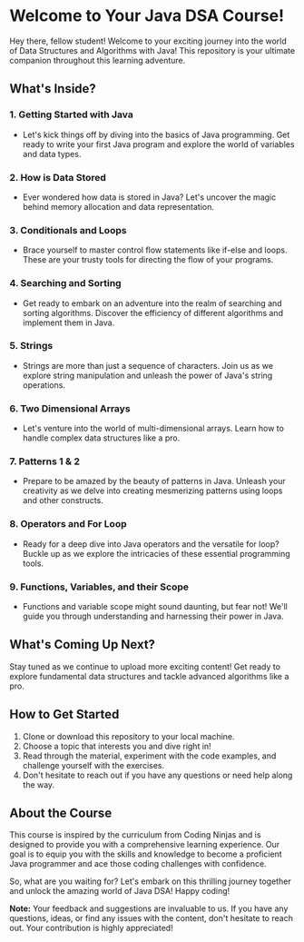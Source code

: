 # Welcome to Your Java DSA Course!

Hey there, fellow student! Welcome to your exciting journey into the world of Data Structures and Algorithms with Java! This repository is your ultimate companion throughout this learning adventure.

## What's Inside?

### 1. Getting Started with Java
- Let's kick things off by diving into the basics of Java programming. Get ready to write your first Java program and explore the world of variables and data types.

### 2. How is Data Stored
- Ever wondered how data is stored in Java? Let's uncover the magic behind memory allocation and data representation.

### 3. Conditionals and Loops
- Brace yourself to master control flow statements like if-else and loops. These are your trusty tools for directing the flow of your programs.

### 4. Searching and Sorting
- Get ready to embark on an adventure into the realm of searching and sorting algorithms. Discover the efficiency of different algorithms and implement them in Java.

### 5. Strings
- Strings are more than just a sequence of characters. Join us as we explore string manipulation and unleash the power of Java's string operations.

### 6. Two Dimensional Arrays
- Let's venture into the world of multi-dimensional arrays. Learn how to handle complex data structures like a pro.

### 7. Patterns 1 & 2
- Prepare to be amazed by the beauty of patterns in Java. Unleash your creativity as we delve into creating mesmerizing patterns using loops and other constructs.

### 8. Operators and For Loop
- Ready for a deep dive into Java operators and the versatile for loop? Buckle up as we explore the intricacies of these essential programming tools.

### 9. Functions, Variables, and their Scope
- Functions and variable scope might sound daunting, but fear not! We'll guide you through understanding and harnessing their power in Java.

## What's Coming Up Next?

Stay tuned as we continue to upload more exciting content! Get ready to explore fundamental data structures and tackle advanced algorithms like a pro.

## How to Get Started

1. Clone or download this repository to your local machine.
2. Choose a topic that interests you and dive right in!
3. Read through the material, experiment with the code examples, and challenge yourself with the exercises.
4. Don't hesitate to reach out if you have any questions or need help along the way.

## About the Course

This course is inspired by the curriculum from Coding Ninjas and is designed to provide you with a comprehensive learning experience.
Our goal is to equip you with the skills and knowledge to become a proficient Java programmer and ace those coding challenges with confidence.

So, what are you waiting for? Let's embark on this thrilling journey together and unlock the amazing world of Java DSA! Happy coding!

**Note:** Your feedback and suggestions are invaluable to us. If you have any questions, ideas, or find any issues with the content, don't hesitate to reach out.
Your contribution is highly appreciated!

